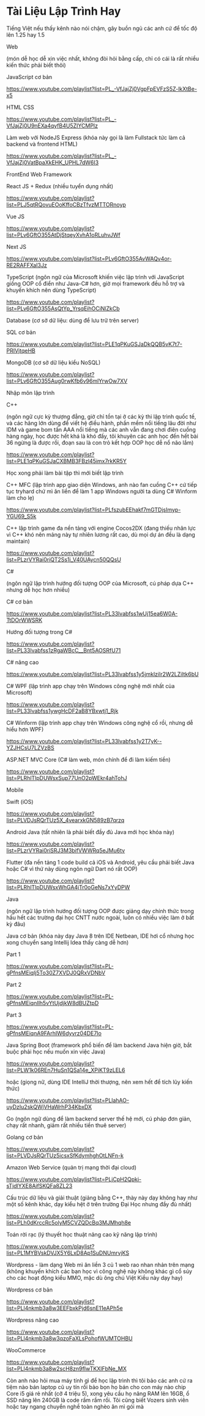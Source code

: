 # Tài Liệu Lập Trình Hay

Tiếng Việt nếu thấy kênh nào nói chậm, gây buồn ngủ các anh cứ để tốc độ lên 1.25 hay 1.5



Web

(món dễ học dễ xin việc nhất, không đòi hỏi bằng cấp, chỉ có cái là rất nhiều kiến thức phải biết thôi)

JavaScript cơ bản

https://www.youtube.com/playlist?list=PL_-VfJajZj0VgpFpEVFzS5Z-lkXtBe-x5

HTML CSS

https://www.youtube.com/playlist?list=PL_-VfJajZj0U9nEXa4qyfB4U5ZIYCMPlz

Làm web với NodeJS Express (khóa này gọi là làm Fullstack tức làm cả backend và frontend HTML)

https://www.youtube.com/playlist?list=PL_-VfJajZj0VatBpaXkEHK_UPHL7dW6I3



FrontEnd Web Framework

React JS + Redux (nhiều tuyển dụng nhất)

https://www.youtube.com/playlist?list=PLJ5qtRQovuEOoKffoCBzTfvzMTTORnoyp

Vue JS

https://www.youtube.com/playlist?list=PLv6GftO355AtDjStqeyXvhA1oRLuhvJWf

Next JS

https://www.youtube.com/playlist?list=PLv6GftO355AvWAQv4or-RE2RAFFXaI3Jz



TypeScript (ngôn ngữ của Microsoft khiến việc lập trình với JavaScript giống OOP cổ điển như Java-C# hơn, giờ mọi framework đều hỗ trợ và khuyến khích nên dùng TypeScript)

https://www.youtube.com/playlist?list=PLv6GftO355AsQtYp_YrsqEihOCiNlZkCb



Database (cơ sở dữ liệu: dùng để lưu trữ trên server)

SQL cơ bản

https://www.youtube.com/playlist?list=PLE1qPKuGSJaDkQQB5vK7t7-PRIVjtqeHB

MongoDB (cơ sở dữ liệu kiểu NoSQL)

https://www.youtube.com/playlist?list=PLv6GftO355Aug0rwKfb6v96mlYrwOw7XV



Nhập môn lập trình

C++ 

(ngôn ngữ cực kỳ thượng đẳng, giờ chỉ tồn tại ở các kỳ thi lập trình quốc tế, và các hãng lớn dùng để viết hệ điều hành, phần mềm nổi tiếng lâu đời như IDM và game bom tấn AAA nổi tiếng mà các anh vẫn đang chơi điên cuồng hàng ngày, học được hết khá là khó đấy, tôi khuyên các anh học đến hết bài 36 ngừng là được rồi, đoạn sau là con trỏ kết hợp OOP học dễ nổ não lắm)

https://www.youtube.com/playlist?list=PLE1qPKuGSJaCXBMB3FBzl45imx7rkKR5Y

Học xong phải làm bài tập thì mới biết lập trình



C++ MFC (lập trình app giao diện Windows, anh nào fan cuồng C++ cứ tiếp tục tryhard chứ mì ăn liền để làm 1 app Windows người ta dùng C# Winform làm cho lẹ)

https://www.youtube.com/playlist?list=PLfszubEEhakf7mGTDjsImyp-YGU69_S5k

C++ lập trình game đa nền tảng với engine Cocos2DX (đang thiếu nhân lực vì C++ khó nên mảng này tự nhiên lương rất cao, dù mọi dự án đều là dạng maintain)

https://www.youtube.com/playlist?list=PLzrVYRai0riQT2Ss1i_V40UAycn50QQsU



C#

(ngôn ngữ lập trình hướng đối tượng OOP của Microsoft, cú pháp dựa C++ nhưng dễ học hơn nhiều)

C# cơ bản

https://www.youtube.com/playlist?list=PL33lvabfss1wUj15ea6W0A-TtDOrWWSRK

Hướng đối tượng trong C#

https://www.youtube.com/playlist?list=PL33lvabfss1zRgaWBcC__Bnt5AOSRfU71

C# nâng cao

https://www.youtube.com/playlist?list=PL33lvabfss1y5jmklzilr2W2LZiltk6bU

C# WPF (lập trình app chạy trên Windows công nghệ mới nhất của Microsoft)

https://www.youtube.com/playlist?list=PL33lvabfss1ywgHcDF2aB8YBxwtj1_Rjk

C# Winform (lập trình app chạy trên Windows công nghệ cổ rồi, nhưng dễ hiểu hơn WPF)

https://www.youtube.com/playlist?list=PL33lvabfss1y2T7yK--YZJHCsU7LZVzBS

ASP.NET MVC Core (C# làm web, món chính để đi làm kiếm tiền)

https://www.youtube.com/playlist?list=PLRhlTlpDUWsxSup77UnO2pWEkr4ahTohJ



Mobile

Swift (iOS)

https://www.youtube.com/playlist?list=PLVDJsRQrTUz5X_4vearxkGN589zB7qrzq

Android Java (tất nhiên là phải biết đầy đủ Java mới học khóa này)

https://www.youtube.com/playlist?list=PLzrVYRai0riSRJ3M3bifVWWRq5eJMu6tv

Flutter (đa nền tảng 1 code build cả iOS và Android, yêu cầu phải biết Java hoặc C# vì thứ này dùng ngôn ngữ Dart nó rất OOP)

https://www.youtube.com/playlist?list=PLRhlTlpDUWsxWhGA4jTr0oGeNs7xYyDPW



Java

(ngôn ngữ lập trình hướng đối tượng OOP được giảng dạy chính thức trong hầu hết các trường đại học CNTT nước ngoài, luôn có nhiều việc làm ở bất kỳ đâu)

Java cơ bản (khóa này dạy Java 8 trên IDE Netbean, IDE hơi cổ nhưng học xong chuyển sang Intellij Idea thấy càng dễ hơn)

Part 1

https://www.youtube.com/playlist?list=PL-gPfnsMEiqlj5To30Z7XVDJ0QRxVDNbV

Part 2

https://www.youtube.com/playlist?list=PL-gPfnsMEiqnIlh5vYtUjdjkW8dBUZtpD

Part 3

https://www.youtube.com/playlist?list=PL-gPfnsMEiqnA9FArhIW6dyvrz04DE7Io

Java Spring Boot (framework phổ biến để làm backend Java hiện giờ, bắt buộc phải học nếu muốn xin việc Java)

https://www.youtube.com/playlist?list=PLW1k06REn7HuSn1QSa14e_XPiKT9zLEL6

hoặc (giọng nữ, dùng IDE IntelliJ thời thượng, nên xem hết để tích lũy kiến thức)

https://www.youtube.com/playlist?list=PLlahAO-uyDzIu2skQWjVHaWrhP34KbxDX



Go (ngôn ngữ dùng để làm backend server thế hệ mới, cú pháp đơn giản, chạy rất nhanh, giảm rất nhiều tiền thuê server)

Golang cơ bản

https://www.youtube.com/playlist?list=PLVDJsRQrTUz5icsxSfKdymhghOtLNFn-k



Amazon Web Service (quản trị mạng thời đại cloud)

https://www.youtube.com/playlist?list=PLjCpH2Qpki-sTjdlYXE8AifSKQFa8ZL23



Cấu trúc dữ liệu và giải thuật (giảng bằng C++, thày này dạy không hay như một số kênh khác, dạy kiểu hệt ở trên trường Đại Học nhưng đầy đủ nhất)

https://www.youtube.com/playlist?list=PLh0dKrccRc5olyM5CVZQDcBq3MJMhqh8e



Toán rời rạc (lý thuyết học thuật nâng cao kỹ năng lập trình)

https://www.youtube.com/playlist?list=PL1MYBVskDVJX5Y6LxD8Ap1SuDNUmrvjKS



Wordpress -  làm dạng Web mì ăn liền 3 củ 1 web rao nhan nhản trên mạng (không khuyến khích các bạn học vì công nghệ này không khác gì cổ súy cho các hoạt động kiểu MMO, mặc dù ông chú Việt Kiều này dạy hay)

Wordpress cơ bản

https://www.youtube.com/playlist?list=PLl4nkmb3a8w3EEFbxkPjd6snE11eAPh5e

Wordpress nâng cao

https://www.youtube.com/playlist?list=PLl4nkmb3a8w3qzoFaXLsPohofWUMTOHBU

WooCommerce

https://www.youtube.com/playlist?list=PLl4nkmb3a8w2scH8zn9fIwTKXlFbNe_MX



Còn anh nào hỏi mua máy tính gì để học lập trình thì tôi bảo các anh cứ ra tiệm nào bán laptop cũ uy tín rồi bảo bọn họ bán cho con máy nào chip Core i5 giá rẻ nhất (cỡ 4 triệu 5), xong yêu cầu họ nâng RAM lên 16GB, ổ SSD nâng lên 240GB là code rầm rầm rồi. Tôi cũng biết Vozers sinh viên hoặc tay ngang chuyển nghề toàn nghèo ăn mì gói mà
